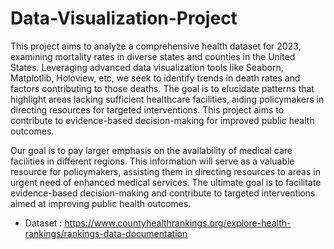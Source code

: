 # Data-Visualization-Project

This project aims to analyze a comprehensive health dataset for 2023, examining mortality rates in diverse states and counties in the United States. Leveraging advanced data visualization tools like Seaborn, Matplotlib, Holoview, etc, we seek to identify trends in death rates and factors contributing to those deaths. The goal is to elucidate patterns that highlight areas lacking sufficient healthcare facilities, aiding policymakers in directing resources for targeted interventions. This project aims to contribute to evidence-based decision-making for improved public health outcomes.

Our goal is to pay larger emphasis on the availability of medical care facilities in different regions. This information will serve as a valuable resource for policymakers, assisting them in directing resources to areas in urgent need of enhanced medical services. The ultimate goal is to facilitate evidence-based decision-making and contribute to targeted interventions aimed at improving public health outcomes.

- Dataset :  https://www.countyhealthrankings.org/explore-health-rankings/rankings-data-documentation





